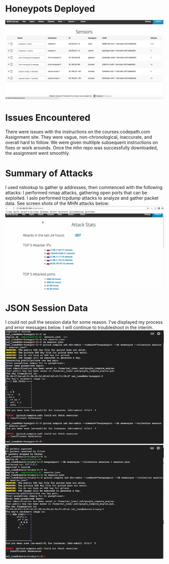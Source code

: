 # Honeypots Deployed
![](https://github.com/neltoms/cybersecurity/blob/master/Week_9/GIF/honeypots_deployed.png)

# Issues Encountered
There were issues with the instructions on the courses.codepath.com Assignment site. They were vague, non-chronological, 
inaccurate, and overall hard to follow. We were given multilple subsequent instructions on fixes or work arounds. Once the mhn
repo was successfully downloaded, the assignment went smoothly.

# Summary of Attacks
I used nslookup to gather ip addresses, then commenced with the following attacks:
I performed nmap attacks, gathering open ports that can be exploited. I aslo performed tcpdump attacks to analyze and gather packet data. See screen shots of the MHN attacks below:
![](https://github.com/neltoms/cybersecurity/blob/master/Week_9/GIF/mhn_gif.gif)

# JSON Session Data
I could not pull the session data for some reason. I've displayed my process and error messages below. I will continue to
troubleshoot in the interim.
![](https://github.com/neltoms/cybersecurity/blob/master/Week_9/GIF/session_data_pull_failure1.png)
![](https://github.com/neltoms/cybersecurity/blob/master/Week_9/GIF/session_data_pull_failure2.png)
